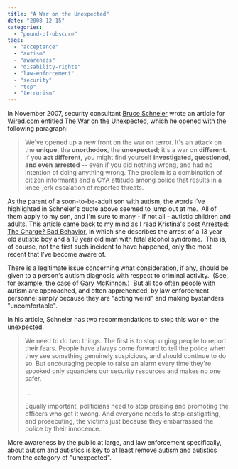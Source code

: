 ```yaml
---
title: "A War on the Unexpected"
date: "2008-12-15"
categories: 
  - "pound-of-obscure"
tags: 
  - "acceptance"
  - "autism"
  - "awareness"
  - "disability-rights"
  - "law-enforcement"
  - "security"
  - "tcp"
  - "terrorism"
---
```


In November 2007, security consultant [Bruce Schneier](http://www.schneier.com/) wrote an article for [Wired.com](http://www.wired.com/politics/security/commentary/securitymatters/2007/11/securitymatters_1101) entitled [The War on the Unexpected](http://www.schneier.com/blog/archives/2007/11/the_war_on_the.html), which he opened with the following paragraph:

> We've opened up a new front on the war on terror. It's an attack on the **unique**, the **unorthodox**, the **unexpected**; it's a war on **different**. If you **act different**, you might find yourself **investigated, questioned, and even arrested** -- even if you did nothing wrong, and had no intention of doing anything wrong. The problem is a combination of citizen informants and a CYA attitude among police that results in a knee-jerk escalation of reported threats.

As the parent of a soon-to-be-adult son with autism, the words I've highlighted in Schneier's quote above seemed to jump out at me.  All of them apply to my son, and I'm sure to many - if not all - autistic children and adults. This article came back to my mind as I read Kristina's post [Arrested: The Charge? Bad Behavior](http://www.autismvox.com/arrested-for-bad-behavior/), in which she describes the arrest of a 13 year old autistic boy and a 19 year old man with fetal alcohol syndrome.  This is, of course, not the first such incident to have happened, only the most recent that I've become aware of.

There is a legitimate issue concerning what consideration, if any, should be given to a person's autism diagnosis with respect to criminal activity.  (See, for example, the case of [Gary McKinnon](http://news.google.com/news?&q=Gary+McKinnon).)  But all too often people with autism are approached, and often apprehended, by law enforcement personnel simply because they are "acting weird" and making bystanders "uncomfortable".

In his article, Schneier has two recommendations to stop this war on the unexpected.

> We need to do two things. The first is to stop urging people to report their fears. People have always come forward to tell the police when they see something genuinely suspicious, and should continue to do so. But encouraging people to raise an alarm every time they're spooked only squanders our security resources and makes no one safer.
> 
> ...
> 
> Equally important, politicians need to stop praising and promoting the officers who get it wrong. And everyone needs to stop castigating, and prosecuting, the victims just because they embarrassed the police by their innocence.

More awareness by the public at large, and law enforcement specifically, about autism and autistics is key to at least remove autism and autistics from the category of "unexpected".
